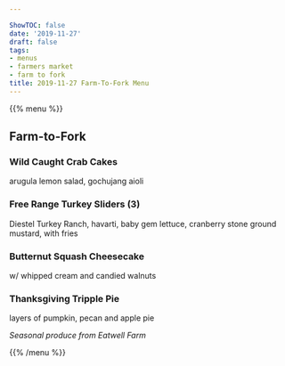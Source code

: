 ```yaml
---

ShowTOC: false
date: '2019-11-27'
draft: false
tags:
- menus
- farmers market
- farm to fork
title: 2019-11-27 Farm-To-Fork Menu
---
```


{{% menu %}}

## Farm\-to\-Fork

### Wild Caught Crab Cakes

arugula lemon salad, gochujang aioli

### Free Range Turkey Sliders \(3\)

Diestel Turkey Ranch, havarti, baby gem lettuce,
cranberry stone ground mustard, with fries

### Butternut Squash Cheesecake

w/ whipped cream and candied walnuts

### Thanksgiving Tripple Pie

layers of pumpkin, pecan and apple pie


*Seasonal produce from Eatwell Farm*

{{% /menu %}}
